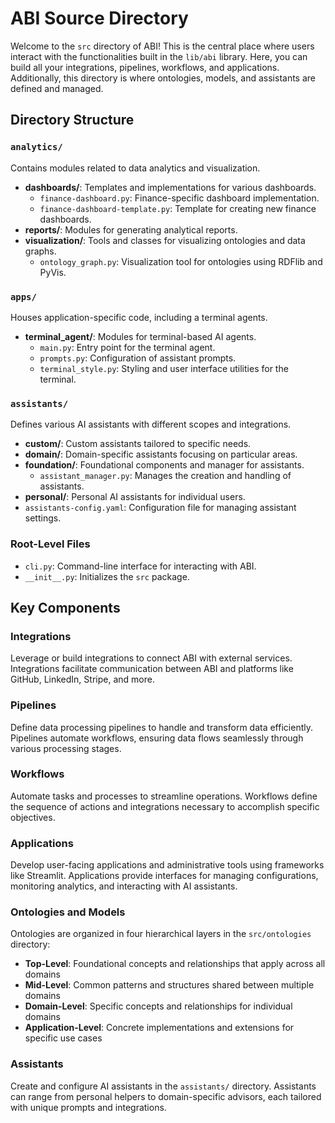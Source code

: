 # ABI Source Directory

Welcome to the `src` directory of ABI! This is the central place where users interact with the functionalities built in the `lib/abi` library. Here, you can build all your integrations, pipelines, workflows, and applications. Additionally, this directory is where ontologies, models, and assistants are defined and managed.

## Directory Structure

### `analytics/`
Contains modules related to data analytics and visualization.

- **dashboards/**: Templates and implementations for various dashboards.
  - `finance-dashboard.py`: Finance-specific dashboard implementation.
  - `finance-dashboard-template.py`: Template for creating new finance dashboards.
- **reports/**: Modules for generating analytical reports.
- **visualization/**: Tools and classes for visualizing ontologies and data graphs.
  - `ontology_graph.py`: Visualization tool for ontologies using RDFlib and PyVis.

### `apps/`
Houses application-specific code, including a terminal agents.

- **terminal_agent/**: Modules for terminal-based AI agents.
  - `main.py`: Entry point for the terminal agent.
  - `prompts.py`: Configuration of assistant prompts.
  - `terminal_style.py`: Styling and user interface utilities for the terminal.

### `assistants/`
Defines various AI assistants with different scopes and integrations.

- **custom/**: Custom assistants tailored to specific needs.
- **domain/**: Domain-specific assistants focusing on particular areas.
- **foundation/**: Foundational components and manager for assistants.
  - `assistant_manager.py`: Manages the creation and handling of assistants.
- **personal/**: Personal AI assistants for individual users.
- `assistants-config.yaml`: Configuration file for managing assistant settings.

### Root-Level Files

- `cli.py`: Command-line interface for interacting with ABI.
- `__init__.py`: Initializes the `src` package.

## Key Components

### Integrations
Leverage or build integrations to connect ABI with external services. Integrations facilitate communication between ABI and platforms like GitHub, LinkedIn, Stripe, and more.

### Pipelines
Define data processing pipelines to handle and transform data efficiently. Pipelines automate workflows, ensuring data flows seamlessly through various processing stages.

### Workflows
Automate tasks and processes to streamline operations. Workflows define the sequence of actions and integrations necessary to accomplish specific objectives.

### Applications
Develop user-facing applications and administrative tools using frameworks like Streamlit. Applications provide interfaces for managing configurations, monitoring analytics, and interacting with AI assistants.

### Ontologies and Models
Ontologies are organized in four hierarchical layers in the `src/ontologies` directory:

- **Top-Level**: Foundational concepts and relationships that apply across all domains
- **Mid-Level**: Common patterns and structures shared between multiple domains
- **Domain-Level**: Specific concepts and relationships for individual domains
- **Application-Level**: Concrete implementations and extensions for specific use cases

### Assistants
Create and configure AI assistants in the `assistants/` directory. Assistants can range from personal helpers to domain-specific advisors, each tailored with unique prompts and integrations.